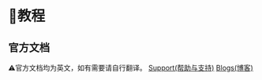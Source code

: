 # 📝教程

## 官方文档
⚠官方文档均为英文，如有需要请自行翻译。
[Support(帮助与支持)](https://protonvpn.com/support/)
[Blogs(博客)](https://protonvpn.com/blog/)

##
